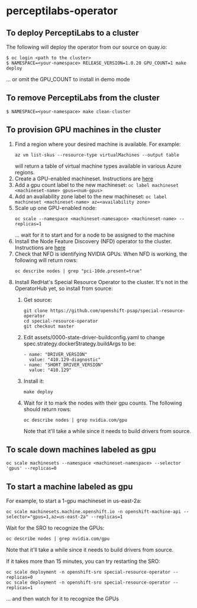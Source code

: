 # perceptilabs-operator

## To deploy PerceptiLabs to a cluster

The following will deploy the operator from our source on quay.io:
```
$ oc login <path to the cluster>
$ NAMESPACE=<your-namespace> RELEASE_VERSION=1.0.20 GPU_COUNT=1 make deploy
```
... or omit the GPU_COUNT to install in demo mode


## To remove PerceptiLabs from the cluster
```
$ NAMESPACE=<your-namespace> make clean-cluster
```

## To provision GPU machines in the cluster
1. Find a region where your desired machine is available. For example:  
   ```
   az vm list-skus --resource-type virtualMachines --output table
   ```  
   will return a table of virtual machine types available in various Azure regions.
1. Create a GPU-enabled machineset. Instructions are [here](https://blog.openshift.com/creating-a-gpu-enabled-node-with-openshift-4-2-in-amazon-ec2/)
1. Add a gpu count label to the new machineset: `oc label machineset <machineset-name> gpus=<num-gpus>`
1. Add an availability zone label to the new machineset: `oc label machineset <machineset-name> az=<availability zone>`
1. Scale up one GPU-enabled node:
   ```
   oc scale --namespace <machineset-namesapce> <machineset-name> --replicas=1
   ```
   ... wait for it to start and for a node to be assigned to the machine
1. Install the Node Feature Discovery (NFD) operator to the cluster. Instructions are [here](https://access.redhat.com/solutions/4734811)
1. Check that NFD is identifying NVIDIA GPUs. When NFD is working, the following will return rows:
   ```
   oc describe nodes | grep "pci-10de.present=true"
   ```
1. Install RedHat's Special Resource Operator to the cluster. It's not in the OperatorHub yet, so install from source:
   1. Get source:
      ```
      git clone https://github.com/openshift-psap/special-resource-operator
      cd special-resource-operator
      git checkout master
      ```
   1.  Edit assets/0000-state-driver-buildconfig.yaml to change spec.strategy.dockerStrategy.buildArgs to be:
   
       ```
       - name: "DRIVER_VERSION"
         value: "410.129-diagnostic"
       - name: "SHORT_DRIVER_VERSION"
         value: "410.129"
       ```
   1. Install it:
      ```
      make deploy
      ```
   1. Wait for it to mark the nodes with their gpu counts. The following should return rows:
      ```
      oc describe nodes | grep nvidia.com/gpu
      ```
      Note that it'll take a while since it needs to build drivers from source.

## To scale down machines labeled as gpu

```
oc scale machinesets --namespace <machineset-namespace> --selector 'gpus' --replicas=0
```

## To start a machine labeled as gpu

For example, to start a 1-gpu machineset in us-east-2a:
```
oc scale machinesets.machine.openshift.io -n openshift-machine-api --selector="gpus=1,az=us-east-2a" --replicas=1
```

Wait for the SRO to recognize the GPUs:
```
oc describe nodes | grep nvidia.com/gpu
```
Note that it'll take a while since it needs to build drivers from source.

If it takes more than 15 minutes, you can try restarting the SRO:
```
oc scale deployment -n openshift-sro special-resource-operator --replicas=0
oc scale deployment -n openshift-sro special-resource-operator --replicas=1
```
... and then watch for it to recognize the GPUs
